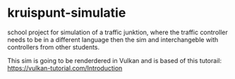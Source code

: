 # kruispunt-simulatie
school project for simulation of a traffic junktion, where the traffic controller needs to be in a different language then the sim 
and interchangeble with controllers from other students.

This sim is going to be renderdered in Vulkan and is based of this tutorail: https://vulkan-tutorial.com/Introduction
